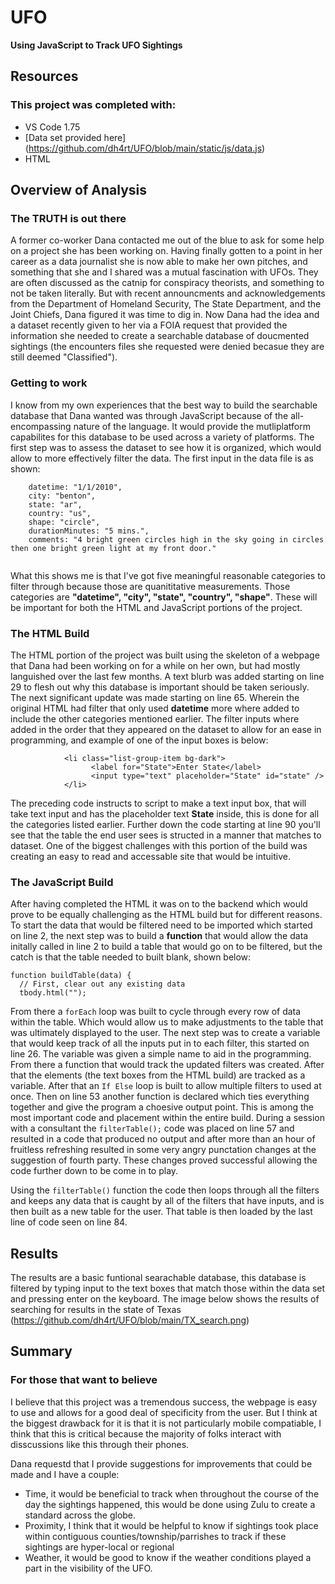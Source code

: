 # UFO
**Using JavaScript to Track UFO Sightings**

## Resources
### This project was completed with:
- VS Code 1.75
- [Data set provided here] (https://github.com/dh4rt/UFO/blob/main/static/js/data.js) 
- HTML


## Overview of Analysis
### The TRUTH is out there
A former co-worker Dana contacted me out of the blue to ask for some help on a project she has been working on. Having finally gotten to a point in her career as a
data journalist she is now able to make her own pitches, and something that she and I shared was a mutual fascination with UFOs. They are often discussed as the
catnip for conspiracy theorists, and something to not be taken literally. But with recent announcments and acknowledgements from the Department of Homeland Security,
The State Department, and the Joint Chiefs, Dana figured it was time to dig in. Now Dana had the idea and a dataset recently given to her via a FOIA request that 
provided the information she needed to create a searchable database of doucmented sightings (the encounters files she requested were denied becasue they are still
deemed "Classified").

### Getting to work
I know from my own experiences that the best way to build the searchable database that Dana wanted was through JavaScript because of the all-encompassing nature of
the language. It would provide the mutliplatform capabilites for this database to be used across a variety of platforms. The first step was to assess the dataset to
see how it is organized, which would allow to more effectively filter the data. The first input in the data file is as shown:

```
    datetime: "1/1/2010",
    city: "benton",
    state: "ar",
    country: "us",
    shape: "circle",
    durationMinutes: "5 mins.",
    comments: "4 bright green circles high in the sky going in circles then one bright green light at my front door."
    
```
What this shows me is that I've got five meaningful reasonable categories to filter through because those are quanititative measurements. Those categories are 
**"datetime", "city", "state", "country", "shape"**.  These will be important for both the HTML and JavaScript portions of the project.

### The HTML Build
The HTML portion of the project was built using the skeleton of a webpage that Dana had been working on for a while on her own, but had mostly languished over the
last few months. A text blurb was added starting on line 29 to flesh out why this database is important should be taken seriously. The next significant update was
made starting on line 65. Wherein the original HTML had filter that only used **datetime** more where added to include the other categories mentioned earlier. The
filter inputs where added in the order that they appeared on the dataset to allow for an ease in programming, and example of one of the input boxes is below:

```
            <li class="list-group-item bg-dark">
                  <label for="State">Enter State</label>
                  <input type="text" placeholder="State" id="state" />
            </li>
```

The preceding code instructs to script to make a text input box, that will take text input and has the placeholder text **State** inside, this is done for all the 
categories listed earlier. Further down the code starting at line 90 you'll see that the table the end user sees is structed in a manner that matches to dataset.
One of the biggest challenges with this portion of the build was creating an easy to read and accessable site that would be intuitive.

### The JavaScript Build
After having completed the HTML it was on to the backend which would prove to be equally challenging as the HTML build but for different reasons. To start the data
that would be filtered need to be imported which started on line 2, the next step was to build a **function** that would allow the data initally called in line 2 to build a table that would go on to be filtered, but the catch is that the table needed to built blank, shown below:

```
function buildTable(data) {
  // First, clear out any existing data
  tbody.html("");
```

From there a `forEach` loop was built to cycle through every row of data within the table. Which would allow us to make adjustments to the table that was ultimately
displayed to the user. The next step was to create a variable that would keep track of all the inputs put in to each filter, this started on line 26. The variable was
given a simple name to aid in the programming. From there a function that would track the updated filters was created. After that the elements (the text boxes from the
HTML build) are tracked as a variable. After that an `If Else` loop is built to allow multiple filters to used at once. Then on line 53 another function is declared
which ties everything together and give the program a choesive output point. This is among the most important code and placement within the entire build. During
a session with a consultant the `filterTable();` code was placed on line 57 and resulted in a code that produced no output and after more than an hour of fruitless
refreshing resulted in some very angry punctation changes at the suggestion of fourth party. These changes proved successful allowing the code further down to be
come in to play.

Using the `filterTable()` function the code then loops through all the filters and keeps any data that is caught by all of the filters that have inputs, and is then 
built as a new table for the user. That table is then loaded by the last line of code seen on line 84.


## Results
The results are a basic funtional searachable database, this database is filtered by typing input to the text boxes that match those within the data set and pressing
enter on the keyboard. The image below shows the results of searching for results in the state of Texas (https://github.com/dh4rt/UFO/blob/main/TX_search.png)


## Summary
### For those that want to believe
I believe that this project was a tremendous success, the webpage is easy to use and allows for a good deal of specificity from the user. But I think at the biggest
drawback for it is that it is not particularly mobile compatiable, I think that this is critical because the majority of folks interact with disscussions like this
through their phones.

Dana requestd that I provide suggestions for improvements that could be made and I have a couple:
- Time, it would be beneficial to track when throughout the course of the day the sightings happened, this would be done using Zulu to create a standard across the
globe.
- Proximity, I think that it would be helpful to know if sightings took place within contiguous counties/township/parrishes to track if these sightings are hyper-local
or regional
- Weather, it would be good to know if the weather conditions played a part in the visibility of the UFO.
